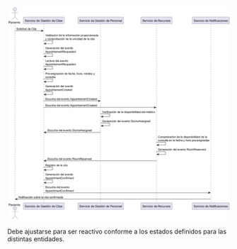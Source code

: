 ![Ejemplo de diseño de diagrama de eventos](./solicitudCita.png)

Debe ajustarse para ser reactivo conforme a los estados definidos para las distintas entidades.